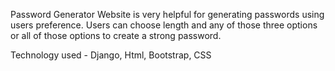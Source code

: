 Password Generator Website is very helpful for generating passwords using users preference. Users can choose length and any of those three options or all of those options to create a strong password. 

Technology used - Django, Html, Bootstrap, CSS
